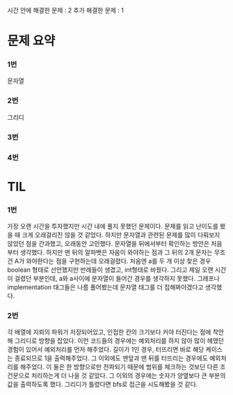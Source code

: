 시간 안에 해결한 문제 : 2
추가 해결한 문제 : 1

# 문제 요약

### 1번

문자열

### 2번

그리디

### 3번



### 4번



# TIL

### 1번
가장 오랜 시간을 투자했지만 시간 내에 풀지 못했던 문제이다.
문제를 읽고 난이도를 봤을 때 크게 오래걸리진 않을 것 같았다.
하지만 문자열과 관련된 문제를 많이 다뤄보지 않았던 점을 간과했고, 오래동안 고민했다.
문자열을 뒤에서부터 확인하는 방안은 처음부터 생각했다.
하지만 맨 뒤의 알파벳은 자음이 와야하는 점과 그 뒤의 2개 문자는 무조건 A가 와야한다는 점을 구현하는데 오래걸렸다.
처음엔 a를 두 개 이상 찾은 경우 boolean 형태로 선언했지만 반례들이 생겼고, int형태로 바꿨다.
그리고 제일 오랜 시간이 걸렸던 부분인데, a와 a사이에 문자열이 들어간 경우를 생각하지 못했다.
그래프나 implementation 태그들은 나름 풀어봤는데 문자열 태그를 더 접해봐야겠다고 생각했다.
### 2번
각 배열에 지뢰의 파워가 저장되어있고, 인접한 칸의 크기보다 커야 터진다는 점에 착안해 그리디로 방향을 잡았다.
이런 코드들의 경우에는 예외처리를 하지 않아 많이 헤맸던 경험이 있어서 예외처리를 먼저 해주었다.
길이가 1인 경우, 터뜨리면 바로 해당 케이스는 종료되므로 1을 출력해주었다.
그 이외에도 맨앞과 맨 뒤를 터뜨리는 경우에도 예외처리를 해주었다. 이 둘은 한 방향으로만 전파되기 때문에
범위를 체크하는 것보단 다른 조건문으로 처리하는게 더 나을 것 같았다.
그 이외의 경우에는 숫자가 양옆보다 큰 부분의 값을 출력하도록 했다.
그리디가 틀렸다면 bfs로 접근을 시도해봤을 것 같다.
